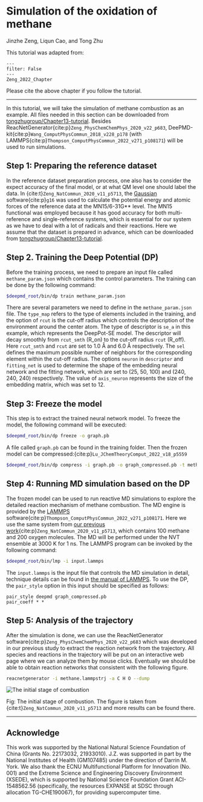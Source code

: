 # Simulation of the oxidation of methane

Jinzhe Zeng, Liqun Cao, and Tong Zhu

This tutorial was adapted from:

```{bibliography}
---
filter: False
---
Zeng_2022_Chapter
```

Please cite the above chapter if you follow the tutorial.

----

In this tutorial, we will take the simulation of methane combustion as an example. All files needed in this section can be downloaded from [tongzhugroup/Chapter13-tutorial](https://github.com/tongzhugroup/Chapter13-tutorial).
Besides ReacNetGenerator{cite:p}`Zeng_PhysChemChemPhys_2020_v22_p683`, DeePMD-kit{cite:p}`Wang_ComputPhysCommun_2018_v228_p178` (with LAMMPS{cite:p}`Thompson_ComputPhysCommun_2022_v271_p108171`) will be used to run simulations.

## Step 1: Preparing the reference dataset

In the reference dataset preparation process, one also has to consider the expect accuracy of the final model, or at what QM level one should label the data. In {cite:t}`Zeng_NatCommun_2020_v11_p5713`, the [Gaussian](https://gaussian.com) software{cite:p}`g16` was used to calculate the potential energy and atomic forces of the reference data at the MN15/6-31G\*\* level. The MN15 functional was employed because it has good accuracy for both multi-reference and single-reference systems, which is essential for our system as we have to deal with a lot of radicals and their reactions. Here we assume that the dataset is prepared in advance, which can be downloaded from [tongzhugroup/Chapter13-tutorial](https://github.com/tongzhugroup/Chapter13-tutorial).

## Step 2. Training the Deep Potential (DP)

Before the training process, we need to prepare an input file called `methane_param.json` which contains the control parameters. The training can be done by the following command:

```sh
$deepmd_root/bin/dp train methane_param.json
```

There are several parameters we need to define in the `methane_param.json` file. The `type_map` refers to the type of elements included in the training, and the option of `rcut` is the cut-off radius which controls the description of the environment around the center atom.
The type of descriptor is `se_a` in this example, which represents the DeepPot-SE model. The descriptor will decay smoothly from `rcut_smth` (R_on) to the cut-off radius `rcut` (R_off).
Here `rcut_smth` and `rcut` are set to 1.0 Å and 6.0 Å respectively.
The `sel` defines the maximum possible number of neighbors for the corresponding element within the cut-off radius.
The options `neuron` in `descriptor` and `fitting_net` is used to determine the shape of the embedding neural network and the fitting network, which are set to (25, 50, 100) and (240, 240, 240) respectively.
The value of `axis_neuron` represents the size of the embedding matrix, which was set to 12.

## Step 3: Freeze the model

This step is to extract the trained neural network model. To freeze the model, the following command will be executed:

```sh
$deepmd_root/bin/dp freeze -o graph.pb
```

A file called `graph.pb` can be found in the training folder. Then the frozen model can be compressed:{cite:p}`Lu_JChemTheoryComput_2022_v18_p5559`

```sh
$deepmd_root/bin/dp compress -i graph.pb -o graph_compressed.pb -t methane_param.json
```

## Step 4: Running MD simulation based on the DP

The frozen model can be used to run reactive MD simulations to explore the detailed reaction mechanism of methane combustion.
The MD engine is provided by the [LAMMPS](https://github.com/lammps/lammps) software{cite:p}`Thompson_ComputPhysCommun_2022_v271_p108171`.
Here we use the same system from [our previous work](https://doi.org/10.1038/s41467-020-19497-z){cite:p}`Zeng_NatCommun_2020_v11_p5713`, which contains 100 methane and 200 oxygen molecules.
The MD will be performed under the NVT ensemble at 3000 K for 1 ns. The LAMMPS program can be invoked by the following command:

```sh
$deepmd_root/bin/lmp -i input.lammps
```

The `input.lammps` is the input file that controls the MD simulation in detail, technique details can be found in [the manual of LAMMPS](https://docs.lammps.org/). To use the DP, the `pair_style` option in this input should be specified as follows:

```lammps
pair_style deepmd graph_compressed.pb
pair_coeff * *
```

## Step 5: Analysis of the trajectory

After the simulation is done, we can use the ReacNetGenerator software{cite:p}`Zeng_PhysChemChemPhys_2020_v22_p683` which was developed in our previous study to extract the reaction network from the trajectory.
All species and reactions in the trajectory will be put on an interactive web page where we can analyze them by mouse clicks.
Eventually we should be able to obtain reaction networks that consistent with the following figure.

```sh
reacnetgenerator -i methane.lammpstrj -a C H O --dump
```

![The initial stage of combustion](https://media.springernature.com/full/springer-static/image/art%3A10.1038%2Fs41467-020-19497-z/MediaObjects/41467_2020_19497_Fig2_HTML.png?as=webp)

Fig: The initial stage of combustion. The figure is taken from {cite:t}`Zeng_NatCommun_2020_v11_p5713` and more results can be found there.

----
## Acknowledge

This work was supported by the National Natural Science Foundation of China (Grants No. 22173032, 21933010). J.Z. was supported in part by the National Institutes of Health (GM107485) under the direction of Darrin M. York.  We also thank the ECNU Multifunctional Platform for Innovation (No. 001) and the Extreme Science and Engineering Discovery Environment (XSEDE), which is supported by National Science Foundation Grant ACI-1548562.56 (specifically, the resources EXPANSE at SDSC through allocation TG-CHE190067), for providing supercomputer time.

